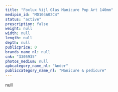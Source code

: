 ```yaml
---
title: "Foxlux Vijl Glas Manicure Pop Art 140mm"
medipim_id: "MD104A02C4"
status: "active"
prescription: false
weight: null
width: null
length: null
depth: null
publicprice: 0
brands_name_nl: null
cnk: "3305935"
photos_medium: null
apbcategory_name_nl: "Ander"
publiccategory_name_nl: "Manicure & pedicure"
---
```

null
